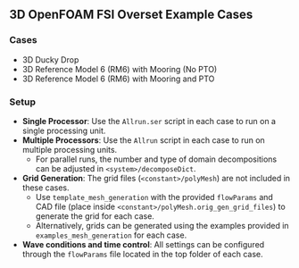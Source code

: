 ## 3D OpenFOAM FSI Overset Example Cases

### Cases
- 3D Ducky Drop 
- 3D Reference Model 6 (RM6) with Mooring (No PTO) 
- 3D Reference Model 6 (RM6) with Mooring and PTO

### Setup
- **Single Processor**: Use the `Allrun.ser` script in each case to run on a single processing unit. 
- **Multiple Processors**: Use the `Allrun` script in each case to run on multiple processing units.
    - For parallel runs, the number and type of domain decompositions can be adjusted in `<system>/decomposeDict`. 
- **Grid Generation**: The grid files (`<constant>/polyMesh`) are not included in these cases.
    - Use `template_mesh_generation` with the provided `flowParams` and CAD file (place inside 
    `<constant>/polyMesh.orig_gen_grid_files`) to generate the grid for each case. 
    - Alternatively, grids can be generated using the examples provided in `examples_mesh_generation` for each case.
- **Wave conditions and time control**: All settings can be configured through the `flowParams` file located in the top folder of each case.
